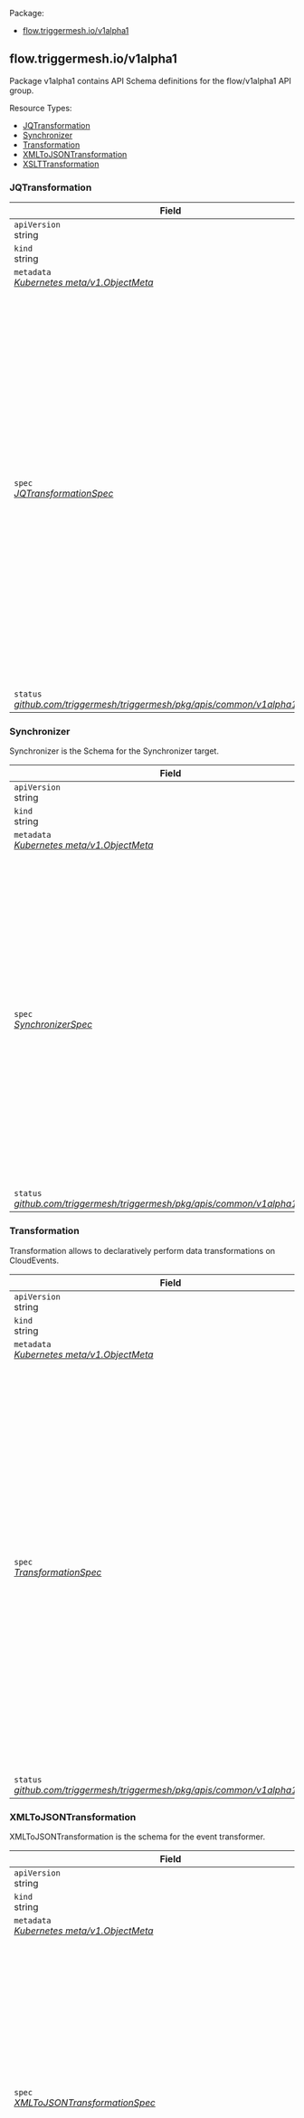 <style>
.bs-sidebar {
display: none;
}
</style>
<p>Package:</p>
<ul>
<li>
<a href="#flow.triggermesh.io%2fv1alpha1">flow.triggermesh.io/v1alpha1</a>
</li>
</ul>
<h2 id="flow.triggermesh.io/v1alpha1">flow.triggermesh.io/v1alpha1</h2>
<p>
<p>Package v1alpha1 contains API Schema definitions for the flow/v1alpha1 API group.</p>
</p>
Resource Types:
<ul><li>
<a href="#flow.triggermesh.io/v1alpha1.JQTransformation">JQTransformation</a>
</li><li>
<a href="#flow.triggermesh.io/v1alpha1.Synchronizer">Synchronizer</a>
</li><li>
<a href="#flow.triggermesh.io/v1alpha1.Transformation">Transformation</a>
</li><li>
<a href="#flow.triggermesh.io/v1alpha1.XMLToJSONTransformation">XMLToJSONTransformation</a>
</li><li>
<a href="#flow.triggermesh.io/v1alpha1.XSLTTransformation">XSLTTransformation</a>
</li></ul>
<h3 id="flow.triggermesh.io/v1alpha1.JQTransformation">JQTransformation
</h3>
<p>
</p>
<table>
<thead>
<tr>
<th>Field</th>
<th>Description</th>
</tr>
</thead>
<tbody>
<tr>
<td>
<code>apiVersion</code></br>
string</td>
<td>
<code>
flow.triggermesh.io/v1alpha1
</code>
</td>
</tr>
<tr>
<td>
<code>kind</code></br>
string
</td>
<td><code>JQTransformation</code></td>
</tr>
<tr>
<td>
<code>metadata</code></br>
<em>
<a href="https://kubernetes.io/docs/reference/generated/kubernetes-api/v1.18/#objectmeta-v1-meta">
Kubernetes meta/v1.ObjectMeta
</a>
</em>
</td>
<td>
<em>(Optional)</em>
Refer to the Kubernetes API documentation for the fields of the
<code>metadata</code> field.
</td>
</tr>
<tr>
<td>
<code>spec</code></br>
<em>
<a href="#flow.triggermesh.io/v1alpha1.JQTransformationSpec">
JQTransformationSpec
</a>
</em>
</td>
<td>
<br/>
<br/>
<table>
<tr>
<td>
<code>query</code></br>
<em>
string
</em>
</td>
<td>
<p>The query that gets passed to the JQ library</p>
</td>
</tr>
<tr>
<td>
<code>eventOptions</code></br>
<em>
<a href="#flow.triggermesh.io/v1alpha1.EventOptions">
EventOptions
</a>
</em>
</td>
<td>
<p>EventOptions for targets</p>
</td>
</tr>
<tr>
<td>
<code>SourceSpec</code></br>
<em>
<a href="https://pkg.go.dev/knative.dev/pkg/apis/duck/v1#SourceSpec">
knative.dev/pkg/apis/duck/v1.SourceSpec
</a>
</em>
</td>
<td>
<p>
(Members of <code>SourceSpec</code> are embedded into this type.)
</p>
<p>Support sending to an event sink instead of replying.</p>
</td>
</tr>
<tr>
<td>
<code>adapterOverrides</code></br>
<em>
<a href="https://pkg.go.dev/github.com/triggermesh/triggermesh/pkg/apis/common/v1alpha1#AdapterOverrides">
github.com/triggermesh/triggermesh/pkg/apis/common/v1alpha1.AdapterOverrides
</a>
</em>
</td>
<td>
<em>(Optional)</em>
<p>Adapter spec overrides parameters.</p>
</td>
</tr>
</table>
</td>
</tr>
<tr>
<td>
<code>status</code></br>
<em>
<a href="https://pkg.go.dev/github.com/triggermesh/triggermesh/pkg/apis/common/v1alpha1#Status">
github.com/triggermesh/triggermesh/pkg/apis/common/v1alpha1.Status
</a>
</em>
</td>
<td>
</td>
</tr>
</tbody>
</table>
<h3 id="flow.triggermesh.io/v1alpha1.Synchronizer">Synchronizer
</h3>
<p>
<p>Synchronizer is the Schema for the Synchronizer target.</p>
</p>
<table>
<thead>
<tr>
<th>Field</th>
<th>Description</th>
</tr>
</thead>
<tbody>
<tr>
<td>
<code>apiVersion</code></br>
string</td>
<td>
<code>
flow.triggermesh.io/v1alpha1
</code>
</td>
</tr>
<tr>
<td>
<code>kind</code></br>
string
</td>
<td><code>Synchronizer</code></td>
</tr>
<tr>
<td>
<code>metadata</code></br>
<em>
<a href="https://kubernetes.io/docs/reference/generated/kubernetes-api/v1.18/#objectmeta-v1-meta">
Kubernetes meta/v1.ObjectMeta
</a>
</em>
</td>
<td>
Refer to the Kubernetes API documentation for the fields of the
<code>metadata</code> field.
</td>
</tr>
<tr>
<td>
<code>spec</code></br>
<em>
<a href="#flow.triggermesh.io/v1alpha1.SynchronizerSpec">
SynchronizerSpec
</a>
</em>
</td>
<td>
<br/>
<br/>
<table>
<tr>
<td>
<code>correlationKey</code></br>
<em>
<a href="#flow.triggermesh.io/v1alpha1.Correlation">
Correlation
</a>
</em>
</td>
<td>
</td>
</tr>
<tr>
<td>
<code>response</code></br>
<em>
<a href="#flow.triggermesh.io/v1alpha1.Response">
Response
</a>
</em>
</td>
<td>
</td>
</tr>
<tr>
<td>
<code>SourceSpec</code></br>
<em>
<a href="https://pkg.go.dev/knative.dev/pkg/apis/duck/v1#SourceSpec">
knative.dev/pkg/apis/duck/v1.SourceSpec
</a>
</em>
</td>
<td>
<p>
(Members of <code>SourceSpec</code> are embedded into this type.)
</p>
<p>Support sending to an event sink instead of replying.</p>
</td>
</tr>
<tr>
<td>
<code>adapterOverrides</code></br>
<em>
<a href="https://pkg.go.dev/github.com/triggermesh/triggermesh/pkg/apis/common/v1alpha1#AdapterOverrides">
github.com/triggermesh/triggermesh/pkg/apis/common/v1alpha1.AdapterOverrides
</a>
</em>
</td>
<td>
<em>(Optional)</em>
<p>Adapter spec overrides parameters.</p>
</td>
</tr>
</table>
</td>
</tr>
<tr>
<td>
<code>status</code></br>
<em>
<a href="https://pkg.go.dev/github.com/triggermesh/triggermesh/pkg/apis/common/v1alpha1#Status">
github.com/triggermesh/triggermesh/pkg/apis/common/v1alpha1.Status
</a>
</em>
</td>
<td>
</td>
</tr>
</tbody>
</table>
<h3 id="flow.triggermesh.io/v1alpha1.Transformation">Transformation
</h3>
<p>
<p>Transformation allows to declaratively perform data transformations on CloudEvents.</p>
</p>
<table>
<thead>
<tr>
<th>Field</th>
<th>Description</th>
</tr>
</thead>
<tbody>
<tr>
<td>
<code>apiVersion</code></br>
string</td>
<td>
<code>
flow.triggermesh.io/v1alpha1
</code>
</td>
</tr>
<tr>
<td>
<code>kind</code></br>
string
</td>
<td><code>Transformation</code></td>
</tr>
<tr>
<td>
<code>metadata</code></br>
<em>
<a href="https://kubernetes.io/docs/reference/generated/kubernetes-api/v1.18/#objectmeta-v1-meta">
Kubernetes meta/v1.ObjectMeta
</a>
</em>
</td>
<td>
Refer to the Kubernetes API documentation for the fields of the
<code>metadata</code> field.
</td>
</tr>
<tr>
<td>
<code>spec</code></br>
<em>
<a href="#flow.triggermesh.io/v1alpha1.TransformationSpec">
TransformationSpec
</a>
</em>
</td>
<td>
<br/>
<br/>
<table>
<tr>
<td>
<code>context</code></br>
<em>
<a href="#flow.triggermesh.io/v1alpha1.Transform">
[]Transform
</a>
</em>
</td>
<td>
<p>Context contains Transformations that must be applied on CE Context</p>
</td>
</tr>
<tr>
<td>
<code>data</code></br>
<em>
<a href="#flow.triggermesh.io/v1alpha1.Transform">
[]Transform
</a>
</em>
</td>
<td>
<p>Data contains Transformations that must be applied on CE Data</p>
</td>
</tr>
<tr>
<td>
<code>SourceSpec</code></br>
<em>
<a href="https://pkg.go.dev/knative.dev/pkg/apis/duck/v1#SourceSpec">
knative.dev/pkg/apis/duck/v1.SourceSpec
</a>
</em>
</td>
<td>
<p>
(Members of <code>SourceSpec</code> are embedded into this type.)
</p>
<p>Support sending to an event sink instead of replying.</p>
</td>
</tr>
<tr>
<td>
<code>adapterOverrides</code></br>
<em>
<a href="https://pkg.go.dev/github.com/triggermesh/triggermesh/pkg/apis/common/v1alpha1#AdapterOverrides">
github.com/triggermesh/triggermesh/pkg/apis/common/v1alpha1.AdapterOverrides
</a>
</em>
</td>
<td>
<em>(Optional)</em>
<p>Adapter spec overrides parameters.</p>
</td>
</tr>
</table>
</td>
</tr>
<tr>
<td>
<code>status</code></br>
<em>
<a href="https://pkg.go.dev/github.com/triggermesh/triggermesh/pkg/apis/common/v1alpha1#Status">
github.com/triggermesh/triggermesh/pkg/apis/common/v1alpha1.Status
</a>
</em>
</td>
<td>
</td>
</tr>
</tbody>
</table>
<h3 id="flow.triggermesh.io/v1alpha1.XMLToJSONTransformation">XMLToJSONTransformation
</h3>
<p>
<p>XMLToJSONTransformation is the schema for the event transformer.</p>
</p>
<table>
<thead>
<tr>
<th>Field</th>
<th>Description</th>
</tr>
</thead>
<tbody>
<tr>
<td>
<code>apiVersion</code></br>
string</td>
<td>
<code>
flow.triggermesh.io/v1alpha1
</code>
</td>
</tr>
<tr>
<td>
<code>kind</code></br>
string
</td>
<td><code>XMLToJSONTransformation</code></td>
</tr>
<tr>
<td>
<code>metadata</code></br>
<em>
<a href="https://kubernetes.io/docs/reference/generated/kubernetes-api/v1.18/#objectmeta-v1-meta">
Kubernetes meta/v1.ObjectMeta
</a>
</em>
</td>
<td>
Refer to the Kubernetes API documentation for the fields of the
<code>metadata</code> field.
</td>
</tr>
<tr>
<td>
<code>spec</code></br>
<em>
<a href="#flow.triggermesh.io/v1alpha1.XMLToJSONTransformationSpec">
XMLToJSONTransformationSpec
</a>
</em>
</td>
<td>
<br/>
<br/>
<table>
<tr>
<td>
<code>eventOptions</code></br>
<em>
<a href="#flow.triggermesh.io/v1alpha1.EventOptions">
EventOptions
</a>
</em>
</td>
<td>
<p>EventOptions for targets</p>
</td>
</tr>
<tr>
<td>
<code>SourceSpec</code></br>
<em>
<a href="https://pkg.go.dev/knative.dev/pkg/apis/duck/v1#SourceSpec">
knative.dev/pkg/apis/duck/v1.SourceSpec
</a>
</em>
</td>
<td>
<p>
(Members of <code>SourceSpec</code> are embedded into this type.)
</p>
<p>Support sending to an event sink instead of replying.</p>
</td>
</tr>
<tr>
<td>
<code>adapterOverrides</code></br>
<em>
<a href="https://pkg.go.dev/github.com/triggermesh/triggermesh/pkg/apis/common/v1alpha1#AdapterOverrides">
github.com/triggermesh/triggermesh/pkg/apis/common/v1alpha1.AdapterOverrides
</a>
</em>
</td>
<td>
<em>(Optional)</em>
<p>Adapter spec overrides parameters.</p>
</td>
</tr>
</table>
</td>
</tr>
<tr>
<td>
<code>status</code></br>
<em>
<a href="https://pkg.go.dev/github.com/triggermesh/triggermesh/pkg/apis/common/v1alpha1#Status">
github.com/triggermesh/triggermesh/pkg/apis/common/v1alpha1.Status
</a>
</em>
</td>
<td>
</td>
</tr>
</tbody>
</table>
<h3 id="flow.triggermesh.io/v1alpha1.XSLTTransformation">XSLTTransformation
</h3>
<p>
<p>XSLTTransformation is the Schema for an XSLT transformation target.</p>
</p>
<table>
<thead>
<tr>
<th>Field</th>
<th>Description</th>
</tr>
</thead>
<tbody>
<tr>
<td>
<code>apiVersion</code></br>
string</td>
<td>
<code>
flow.triggermesh.io/v1alpha1
</code>
</td>
</tr>
<tr>
<td>
<code>kind</code></br>
string
</td>
<td><code>XSLTTransformation</code></td>
</tr>
<tr>
<td>
<code>metadata</code></br>
<em>
<a href="https://kubernetes.io/docs/reference/generated/kubernetes-api/v1.18/#objectmeta-v1-meta">
Kubernetes meta/v1.ObjectMeta
</a>
</em>
</td>
<td>
Refer to the Kubernetes API documentation for the fields of the
<code>metadata</code> field.
</td>
</tr>
<tr>
<td>
<code>spec</code></br>
<em>
<a href="#flow.triggermesh.io/v1alpha1.XSLTTransformationSpec">
XSLTTransformationSpec
</a>
</em>
</td>
<td>
<br/>
<br/>
<table>
<tr>
<td>
<code>xslt</code></br>
<em>
<a href="#flow.triggermesh.io/v1alpha1.ValueFromField">
ValueFromField
</a>
</em>
</td>
<td>
<em>(Optional)</em>
<p>XSLT document that will be used by default for transformation.
Can be omited if the XSLT is informed at each event.</p>
</td>
</tr>
<tr>
<td>
<code>allowPerEventXSLT</code></br>
<em>
bool
</em>
</td>
<td>
<em>(Optional)</em>
<p>Whether the default XSLT can be overriden at each event</p>
</td>
</tr>
<tr>
<td>
<code>SourceSpec</code></br>
<em>
<a href="https://pkg.go.dev/knative.dev/pkg/apis/duck/v1#SourceSpec">
knative.dev/pkg/apis/duck/v1.SourceSpec
</a>
</em>
</td>
<td>
<p>
(Members of <code>SourceSpec</code> are embedded into this type.)
</p>
<p>Support sending to an event sink instead of replying.</p>
</td>
</tr>
<tr>
<td>
<code>adapterOverrides</code></br>
<em>
<a href="https://pkg.go.dev/github.com/triggermesh/triggermesh/pkg/apis/common/v1alpha1#AdapterOverrides">
github.com/triggermesh/triggermesh/pkg/apis/common/v1alpha1.AdapterOverrides
</a>
</em>
</td>
<td>
<em>(Optional)</em>
<p>Adapter spec overrides parameters.</p>
</td>
</tr>
</table>
</td>
</tr>
<tr>
<td>
<code>status</code></br>
<em>
<a href="https://pkg.go.dev/github.com/triggermesh/triggermesh/pkg/apis/common/v1alpha1#Status">
github.com/triggermesh/triggermesh/pkg/apis/common/v1alpha1.Status
</a>
</em>
</td>
<td>
</td>
</tr>
</tbody>
</table>
<h3 id="flow.triggermesh.io/v1alpha1.Correlation">Correlation
</h3>
<p>
(<em>Appears on:</em>
<a href="#flow.triggermesh.io/v1alpha1.SynchronizerSpec">SynchronizerSpec</a>)
</p>
<p>
<p>Correlation holds the request-response matching parameters.</p>
</p>
<table>
<thead>
<tr>
<th>Field</th>
<th>Description</th>
</tr>
</thead>
<tbody>
<tr>
<td>
<code>attribute</code></br>
<em>
string
</em>
</td>
<td>
</td>
</tr>
<tr>
<td>
<code>length</code></br>
<em>
int
</em>
</td>
<td>
</td>
</tr>
</tbody>
</table>
<h3 id="flow.triggermesh.io/v1alpha1.EventOptions">EventOptions
</h3>
<p>
(<em>Appears on:</em>
<a href="#flow.triggermesh.io/v1alpha1.JQTransformationSpec">JQTransformationSpec</a>, 
<a href="#flow.triggermesh.io/v1alpha1.XMLToJSONTransformationSpec">XMLToJSONTransformationSpec</a>)
</p>
<p>
<p>EventOptions modifies CloudEvents management at Targets.</p>
</p>
<table>
<thead>
<tr>
<th>Field</th>
<th>Description</th>
</tr>
</thead>
<tbody>
<tr>
<td>
<code>payloadPolicy</code></br>
<em>
github.com/triggermesh/triggermesh/pkg/targets/adapter/cloudevents.PayloadPolicy
</em>
</td>
<td>
<em>(Optional)</em>
<p>PayloadPolicy indicates if replies from the target should include
a payload if available. Possible values are:</p>
<ul>
<li>always: will return a with the reply payload if avaliable.</li>
<li>errors: will only reply with payload in case of an error.</li>
<li>never: will not reply with payload.</li>
</ul>
</td>
</tr>
</tbody>
</table>
<h3 id="flow.triggermesh.io/v1alpha1.JQTransformationSpec">JQTransformationSpec
</h3>
<p>
(<em>Appears on:</em>
<a href="#flow.triggermesh.io/v1alpha1.JQTransformation">JQTransformation</a>)
</p>
<p>
<p>JQTransformationSpec defines the desired state of the component.</p>
</p>
<table>
<thead>
<tr>
<th>Field</th>
<th>Description</th>
</tr>
</thead>
<tbody>
<tr>
<td>
<code>query</code></br>
<em>
string
</em>
</td>
<td>
<p>The query that gets passed to the JQ library</p>
</td>
</tr>
<tr>
<td>
<code>eventOptions</code></br>
<em>
<a href="#flow.triggermesh.io/v1alpha1.EventOptions">
EventOptions
</a>
</em>
</td>
<td>
<p>EventOptions for targets</p>
</td>
</tr>
<tr>
<td>
<code>SourceSpec</code></br>
<em>
<a href="https://pkg.go.dev/knative.dev/pkg/apis/duck/v1#SourceSpec">
knative.dev/pkg/apis/duck/v1.SourceSpec
</a>
</em>
</td>
<td>
<p>
(Members of <code>SourceSpec</code> are embedded into this type.)
</p>
<p>Support sending to an event sink instead of replying.</p>
</td>
</tr>
<tr>
<td>
<code>adapterOverrides</code></br>
<em>
<a href="https://pkg.go.dev/github.com/triggermesh/triggermesh/pkg/apis/common/v1alpha1#AdapterOverrides">
github.com/triggermesh/triggermesh/pkg/apis/common/v1alpha1.AdapterOverrides
</a>
</em>
</td>
<td>
<em>(Optional)</em>
<p>Adapter spec overrides parameters.</p>
</td>
</tr>
</tbody>
</table>
<h3 id="flow.triggermesh.io/v1alpha1.Path">Path
</h3>
<p>
(<em>Appears on:</em>
<a href="#flow.triggermesh.io/v1alpha1.Transform">Transform</a>)
</p>
<p>
<p>Path is a key-value pair that represents JSON object path</p>
</p>
<table>
<thead>
<tr>
<th>Field</th>
<th>Description</th>
</tr>
</thead>
<tbody>
<tr>
<td>
<code>key</code></br>
<em>
string
</em>
</td>
<td>
</td>
</tr>
<tr>
<td>
<code>value</code></br>
<em>
string
</em>
</td>
<td>
</td>
</tr>
<tr>
<td>
<code>separator</code></br>
<em>
string
</em>
</td>
<td>
</td>
</tr>
</tbody>
</table>
<h3 id="flow.triggermesh.io/v1alpha1.Response">Response
</h3>
<p>
(<em>Appears on:</em>
<a href="#flow.triggermesh.io/v1alpha1.SynchronizerSpec">SynchronizerSpec</a>)
</p>
<p>
<p>Response defines the response handling configuration.</p>
</p>
<table>
<thead>
<tr>
<th>Field</th>
<th>Description</th>
</tr>
</thead>
<tbody>
<tr>
<td>
<code>timeout</code></br>
<em>
<a href="https://pkg.go.dev/github.com/triggermesh/triggermesh/pkg/apis#Duration">
github.com/triggermesh/triggermesh/pkg/apis.Duration
</a>
</em>
</td>
<td>
</td>
</tr>
</tbody>
</table>
<h3 id="flow.triggermesh.io/v1alpha1.SynchronizerSpec">SynchronizerSpec
</h3>
<p>
(<em>Appears on:</em>
<a href="#flow.triggermesh.io/v1alpha1.Synchronizer">Synchronizer</a>)
</p>
<p>
<p>SynchronizerSpec defines the desired state of the component.</p>
</p>
<table>
<thead>
<tr>
<th>Field</th>
<th>Description</th>
</tr>
</thead>
<tbody>
<tr>
<td>
<code>correlationKey</code></br>
<em>
<a href="#flow.triggermesh.io/v1alpha1.Correlation">
Correlation
</a>
</em>
</td>
<td>
</td>
</tr>
<tr>
<td>
<code>response</code></br>
<em>
<a href="#flow.triggermesh.io/v1alpha1.Response">
Response
</a>
</em>
</td>
<td>
</td>
</tr>
<tr>
<td>
<code>SourceSpec</code></br>
<em>
<a href="https://pkg.go.dev/knative.dev/pkg/apis/duck/v1#SourceSpec">
knative.dev/pkg/apis/duck/v1.SourceSpec
</a>
</em>
</td>
<td>
<p>
(Members of <code>SourceSpec</code> are embedded into this type.)
</p>
<p>Support sending to an event sink instead of replying.</p>
</td>
</tr>
<tr>
<td>
<code>adapterOverrides</code></br>
<em>
<a href="https://pkg.go.dev/github.com/triggermesh/triggermesh/pkg/apis/common/v1alpha1#AdapterOverrides">
github.com/triggermesh/triggermesh/pkg/apis/common/v1alpha1.AdapterOverrides
</a>
</em>
</td>
<td>
<em>(Optional)</em>
<p>Adapter spec overrides parameters.</p>
</td>
</tr>
</tbody>
</table>
<h3 id="flow.triggermesh.io/v1alpha1.Transform">Transform
</h3>
<p>
(<em>Appears on:</em>
<a href="#flow.triggermesh.io/v1alpha1.TransformationSpec">TransformationSpec</a>)
</p>
<p>
<p>Transform describes transformation schemes for different CE types.</p>
</p>
<table>
<thead>
<tr>
<th>Field</th>
<th>Description</th>
</tr>
</thead>
<tbody>
<tr>
<td>
<code>operation</code></br>
<em>
string
</em>
</td>
<td>
</td>
</tr>
<tr>
<td>
<code>paths</code></br>
<em>
<a href="#flow.triggermesh.io/v1alpha1.Path">
[]Path
</a>
</em>
</td>
<td>
</td>
</tr>
</tbody>
</table>
<h3 id="flow.triggermesh.io/v1alpha1.TransformationSpec">TransformationSpec
</h3>
<p>
(<em>Appears on:</em>
<a href="#flow.triggermesh.io/v1alpha1.Transformation">Transformation</a>)
</p>
<p>
<p>TransformationSpec defines the desired state of the component.</p>
</p>
<table>
<thead>
<tr>
<th>Field</th>
<th>Description</th>
</tr>
</thead>
<tbody>
<tr>
<td>
<code>context</code></br>
<em>
<a href="#flow.triggermesh.io/v1alpha1.Transform">
[]Transform
</a>
</em>
</td>
<td>
<p>Context contains Transformations that must be applied on CE Context</p>
</td>
</tr>
<tr>
<td>
<code>data</code></br>
<em>
<a href="#flow.triggermesh.io/v1alpha1.Transform">
[]Transform
</a>
</em>
</td>
<td>
<p>Data contains Transformations that must be applied on CE Data</p>
</td>
</tr>
<tr>
<td>
<code>SourceSpec</code></br>
<em>
<a href="https://pkg.go.dev/knative.dev/pkg/apis/duck/v1#SourceSpec">
knative.dev/pkg/apis/duck/v1.SourceSpec
</a>
</em>
</td>
<td>
<p>
(Members of <code>SourceSpec</code> are embedded into this type.)
</p>
<p>Support sending to an event sink instead of replying.</p>
</td>
</tr>
<tr>
<td>
<code>adapterOverrides</code></br>
<em>
<a href="https://pkg.go.dev/github.com/triggermesh/triggermesh/pkg/apis/common/v1alpha1#AdapterOverrides">
github.com/triggermesh/triggermesh/pkg/apis/common/v1alpha1.AdapterOverrides
</a>
</em>
</td>
<td>
<em>(Optional)</em>
<p>Adapter spec overrides parameters.</p>
</td>
</tr>
</tbody>
</table>
<h3 id="flow.triggermesh.io/v1alpha1.ValueFromField">ValueFromField
</h3>
<p>
(<em>Appears on:</em>
<a href="#flow.triggermesh.io/v1alpha1.XSLTTransformationSpec">XSLTTransformationSpec</a>)
</p>
<p>
<p>ValueFromField is a struct field that can have its value either defined
explicitly or sourced from another entity.</p>
</p>
<table>
<thead>
<tr>
<th>Field</th>
<th>Description</th>
</tr>
</thead>
<tbody>
<tr>
<td>
<code>value</code></br>
<em>
string
</em>
</td>
<td>
<em>(Optional)</em>
<p>Field value.</p>
</td>
</tr>
<tr>
<td>
<code>valueFromSecret</code></br>
<em>
<a href="https://kubernetes.io/docs/reference/generated/kubernetes-api/v1.18/#secretkeyselector-v1-core">
Kubernetes core/v1.SecretKeySelector
</a>
</em>
</td>
<td>
<em>(Optional)</em>
<p>Field value from a Kubernetes Secret.</p>
</td>
</tr>
<tr>
<td>
<code>valueFromConfigMap</code></br>
<em>
<a href="https://kubernetes.io/docs/reference/generated/kubernetes-api/v1.18/#configmapkeyselector-v1-core">
Kubernetes core/v1.ConfigMapKeySelector
</a>
</em>
</td>
<td>
<em>(Optional)</em>
<p>Field value from a Kubernetes ConfigMap.</p>
</td>
</tr>
</tbody>
</table>
<h3 id="flow.triggermesh.io/v1alpha1.XMLToJSONTransformationSpec">XMLToJSONTransformationSpec
</h3>
<p>
(<em>Appears on:</em>
<a href="#flow.triggermesh.io/v1alpha1.XMLToJSONTransformation">XMLToJSONTransformation</a>)
</p>
<p>
<p>XMLToJSONTransformationSpec defines the desired state of the component.</p>
</p>
<table>
<thead>
<tr>
<th>Field</th>
<th>Description</th>
</tr>
</thead>
<tbody>
<tr>
<td>
<code>eventOptions</code></br>
<em>
<a href="#flow.triggermesh.io/v1alpha1.EventOptions">
EventOptions
</a>
</em>
</td>
<td>
<p>EventOptions for targets</p>
</td>
</tr>
<tr>
<td>
<code>SourceSpec</code></br>
<em>
<a href="https://pkg.go.dev/knative.dev/pkg/apis/duck/v1#SourceSpec">
knative.dev/pkg/apis/duck/v1.SourceSpec
</a>
</em>
</td>
<td>
<p>
(Members of <code>SourceSpec</code> are embedded into this type.)
</p>
<p>Support sending to an event sink instead of replying.</p>
</td>
</tr>
<tr>
<td>
<code>adapterOverrides</code></br>
<em>
<a href="https://pkg.go.dev/github.com/triggermesh/triggermesh/pkg/apis/common/v1alpha1#AdapterOverrides">
github.com/triggermesh/triggermesh/pkg/apis/common/v1alpha1.AdapterOverrides
</a>
</em>
</td>
<td>
<em>(Optional)</em>
<p>Adapter spec overrides parameters.</p>
</td>
</tr>
</tbody>
</table>
<h3 id="flow.triggermesh.io/v1alpha1.XSLTTransformationSpec">XSLTTransformationSpec
</h3>
<p>
(<em>Appears on:</em>
<a href="#flow.triggermesh.io/v1alpha1.XSLTTransformation">XSLTTransformation</a>)
</p>
<p>
<p>XSLTTransformationSpec defines the desired state of the component.</p>
</p>
<table>
<thead>
<tr>
<th>Field</th>
<th>Description</th>
</tr>
</thead>
<tbody>
<tr>
<td>
<code>xslt</code></br>
<em>
<a href="#flow.triggermesh.io/v1alpha1.ValueFromField">
ValueFromField
</a>
</em>
</td>
<td>
<em>(Optional)</em>
<p>XSLT document that will be used by default for transformation.
Can be omited if the XSLT is informed at each event.</p>
</td>
</tr>
<tr>
<td>
<code>allowPerEventXSLT</code></br>
<em>
bool
</em>
</td>
<td>
<em>(Optional)</em>
<p>Whether the default XSLT can be overriden at each event</p>
</td>
</tr>
<tr>
<td>
<code>SourceSpec</code></br>
<em>
<a href="https://pkg.go.dev/knative.dev/pkg/apis/duck/v1#SourceSpec">
knative.dev/pkg/apis/duck/v1.SourceSpec
</a>
</em>
</td>
<td>
<p>
(Members of <code>SourceSpec</code> are embedded into this type.)
</p>
<p>Support sending to an event sink instead of replying.</p>
</td>
</tr>
<tr>
<td>
<code>adapterOverrides</code></br>
<em>
<a href="https://pkg.go.dev/github.com/triggermesh/triggermesh/pkg/apis/common/v1alpha1#AdapterOverrides">
github.com/triggermesh/triggermesh/pkg/apis/common/v1alpha1.AdapterOverrides
</a>
</em>
</td>
<td>
<em>(Optional)</em>
<p>Adapter spec overrides parameters.</p>
</td>
</tr>
</tbody>
</table>
<hr/>
<p><em>
Generated with <code>gen-crd-api-reference-docs</code>
on git commit <code>6d1dcd0c</code>.
</em></p>
